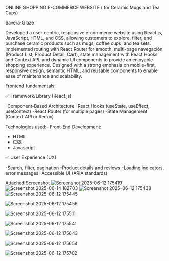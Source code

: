  ONLINE SHOPPING E-COMMERCE WEBSITE ( for Ceramic Mugs and Tea Cups)



 S a v e r a - G l a z e 
 



 Developed a user-centric, responsive e-commerce website using React.js, JavaScript, HTML, and CSS, allowing customers to explore, filter, and purchase ceramic products such as mugs, coffee cups, and tea sets. Implemented routing with React Router for smooth, multi-page navegación (Product List, Product Detail, Cart), state management with React Hooks and Context API, and dynamic UI components to provide an enjoyable shopping experience. Designed with a strong emphasis on mobile-first, responsive design, semantic HTML, and reusable components to enable ease of maintenance and scalability.





  Frontend fundamentals:





 
 ✅ Framework/Library (React.js)

 -Component-Based Architecture
 -React Hooks (useState, useEffect, useContext)
 -React Router (for multiple pages)
 -State Management (Context API or Redux)




 Technologies used:-
 Front-End Development:
- HTML
- CSS
- Javascript

 ✅ User Experience (UX)

-Search, filter, pagination
-Product details and reviews
-Loading indicators, error messages
-Accessible UI (ARIA standards)

Attached Screenshot
![Screenshot 2025-06-12 175419](https://github.com/user-attachments/assets/417d09a2-f4be-475f-9638-d3cd00f3e856)
![Screenshot 2025-06-14 182703](https://github.com/user-attachments/assets/0fa01217-95a9-42a2-84f4-2a579a6d042e)
![Screenshot 2025-06-12 175438](https://github.com/user-attachments/assets/85593895-5767-4afd-a34b-e24ef2e74db7)
![Screenshot 2025-06-12 175445](https://github.com/user-attachments/assets/1c36f8d7-95f9-4631-9f35-61f5cb1defa2)

![Screenshot 2025-06-12 175456](https://github.com/user-attachments/assets/6971daa1-7bdf-4655-b6e5-ae03f341d76f)

![Screenshot 2025-06-12 175511](https://github.com/user-attachments/assets/ac628ead-f0cf-4ca8-9ad1-dadb654bb780)


![Screenshot 2025-06-12 175541](https://github.com/user-attachments/assets/c77a25b5-037c-4135-bb54-267a98da1086)

![Screenshot 2025-06-12 175643](https://github.com/user-attachments/assets/993c19d3-3301-440a-817d-7ba1c283eced)

![Screenshot 2025-06-12 175654](https://github.com/user-attachments/assets/358302d7-f087-4c33-9828-84bbc5c9ade5)

![Screenshot 2025-06-12 175702](https://github.com/user-attachments/assets/47976bb7-540c-4a50-a060-6d0da9b7b937)
